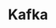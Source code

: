 ---
draft: false
title: Kafka
content:
  id: kafka
  name: Kafka
  website: https://kafka.apache.org/
  short_description: Apache Kafka is an open-source platform for high-performance data pipelines, streaming analytics, data integration and mission-critical applications.
---